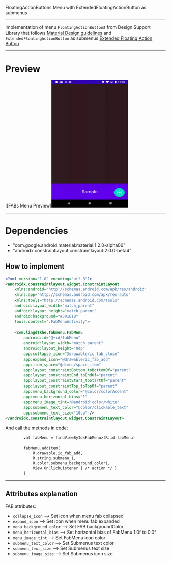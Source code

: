 FloatingActionButtons Menu with ExtendedFloatingActionButton as submenus
___________________________________________________
Implementation of menu `FloatingActionButton`s from Design Support Library that follows [Material Design guidelines](https://material.io/guidelines/components/buttons-floating-action-button.html#buttons-floating-action-button-transitions)
and  `ExtendedFloatingActionButton` as submenus  [Extended Floating Action Button](https://material.io/develop/android/components/extended-floating-action-button/)
___________________________________________________

# Preview

![FABs Menu Preview]<img src="https://github.com/wlTrunks/FabMenu/raw/master/preview/fab_menu.gif" width="240px" height="400px" />

___________________________________________________

# Dependencies
*   "com.google.android.material:material:1.2.0-alpha06"
*   "androidx.constraintlayout:constraintlayout:2.0.0-beta4"

## How to implement

```xml
<?xml version="1.0" encoding="utf-8"?>
<androidx.constraintlayout.widget.ConstraintLayout
    xmlns:android="http://schemas.android.com/apk/res/android"
    xmlns:app="http://schemas.android.com/apk/res-auto"
    xmlns:tools="http://schemas.android.com/tools"
    android:layout_width="match_parent"
    android:layout_height="match_parent"
    android:background="#301B1B"
    tools:context=".FabMenuActivity">

    <com.lingdtkhe.fabmenu.FabMenu
        android:id="@+id/fabMenu"
        android:layout_width="match_parent"
        android:layout_height="0dp"
        app:collapse_icon="@drawable/ic_fab_close"
        app:expand_icon="@drawable/ic_fab_add"
        app:item_space="@dimen/space_item"
        app:layout_constraintBottom_toBottomOf="parent"
        app:layout_constraintEnd_toEndOf="parent"
        app:layout_constraintStart_toStartOf="parent"
        app:layout_constraintTop_toTopOf="parent"
        app:menu_background_color="@color/colorAccent"
        app:menu_horizontal_bias="1"
        app:menu_image_tint="@android:color/white"
        app:submenu_text_color="@color/clickable_text"
        app:submenu_text_size="10sp" />
</androidx.constraintlayout.widget.ConstraintLayout>
```

And call the methods in code:
```
        val fabMenu = findViewById<FabMenu>(R.id.fabMenu)

        fabMenu.addItem(
            R.drawable.ic_fab_add,
            R.string.submenu_1,
            R.color.submenu_background_color1,
            View.OnClickListener { /* action */ }
        )
```
___________________________________________________
## Attributes explanation

FAB attributes:
* `collapse_icon` --> Set icon when menu fab collapsed
* `expand_icon` --> Set icon when menu fab expanded
* `menu_background_color` --> Set FAB backgroundColor
* `menu_horizontal_bias` --> Set horizontal bias of FabMenu 1.0f to 0.0f
* `menu_image_tint` --> Set FabMenu icon color
* `submenu_text_color` --> Set Submenus text color
* `submenu_text_size` --> Set Submenus text size
* `submenu_image_size` --> Set Submenus icon size
